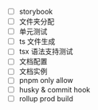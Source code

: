 - [ ] storybook
- [ ] 文件夹分配
- [ ] 单元测试
- [ ] ts 文件生成
- [ ] tsx 语法支持测试
- [ ] 文档配置
- [ ] 文档实例
- [ ] pnpm only allow
- [ ] husky & commit hook
- [ ] rollup prod build
